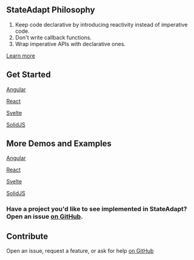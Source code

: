 ## StateAdapt Philosophy

1. Keep code declarative by introducing reactivity instead of imperative code.
2. Don't write callback functions.
3. Wrap imperative APIs with declarative ones.

[Learn more](https://dev.to/this-is-angular/progressive-reactivity-in-angular-1d40)

## Get Started

[Angular](/angular/get-started)

[React](/react/get-started)

[Svelte](/svelte/get-started)

[SolidJS](/solid-js/get-started)

## More Demos and Examples

[Angular](/angular/demos)

[React](/react/demos)

[Svelte](/svelte/demos)

[SolidJS](/solid-js/demos)

### Have a project you'd like to see implemented in StateAdapt? Open an issue [on GitHub](https://github.com/state-adapt/state-adapt).

## Contribute

Open an issue, request a feature, or ask for help [on GitHub](https://github.com/state-adapt/state-adapt)
